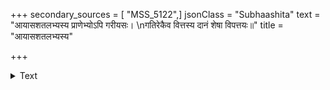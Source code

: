 +++
secondary_sources = [ "MSS_5122",]
jsonClass = "Subhaashita"
text = "आयासशतलभ्यस्य प्राणेभ्योऽपि गरीयसः।  \nगतिरेकैव वित्तस्य दानं शेषा विपत्तयः॥"
title = "आयासशतलभ्यस्य"

+++

<details><summary>Text</summary>

आयासशतलभ्यस्य प्राणेभ्योऽपि गरीयसः।  
गतिरेकैव वित्तस्य दानं शेषा विपत्तयः॥
</details>
